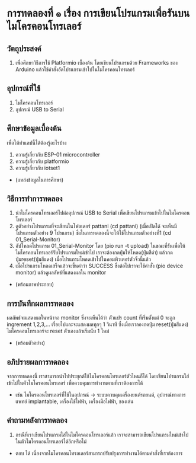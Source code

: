 # การทดลองที่ ๑ เรื่อง การเขียนโปรแกรมเพื่อรันบนไมโครคอนโทรเลอร์

## วัตถุประสงค์
1. เพื่อศึกษาวิธีการใช้ Platformio เบื้องต้น โดยเขียนโปรแกรมด้วย Frameworks ของ Arduino แล้วใช้คำสั่งอัดโปรแกรมเข้าไปในไมโครคอนโทรเลอร์

## อุปกรณ์ที่ใช้
1. ไมโครคอนโทรเลอร์
2. อุปกรณ์ USB to Serial

## ศึกษาข้อมูลเบื้องต้น
เพื่อให้ทำแลปนี้ได้ต้องรู้อะไรบ้าง
1. ความรู้เกี่ยวกับ ESP-01 microcontroller
2. ความรู้เกี่ยวกับ platformio
3. ความรู้เกี่ยวกับ iotset1
* (แหล่งข้อมูลในการศึกษา)

## วิธีการทำการทดลอง
1. นำไมโครคอนโทรเลอร์ไปต่ออุปกรณ์ USB to Serial เพื่อเขียนโปรแกรมเข้าไปในไมโครคอนโทรเลอร์
2. ดูตัวอย่างโปรแกรมที่จะเขียนในโฟลเดอร์ pattani (cd pattani) (เมื่อเปิดได้ จะเห็นมีโปรแกรมตัวอย่าง 9 โปรแกรม) ซึ่งในการทดลองนี้จะให้ใช้โปรแกรมตัวอย่างที่1 (cd 01_Serial-Monitor)
3. อัปโหลดโปรแกรม 01_Serial-Monitor โดย (pio run -t upload) ในขณะที่รันเพื่อให้ไมโครคอนโทรเลอร์รับโปรแกรมใหม่เข้าไป เราจะต้องกดปุ่มให้โหลด(ปุ่มสีดำ) แล้วกดปุ่มreset(ปุ่มสีแดง) เมื่อโปรแกรมโหลดเข้าไปในคอมพิวเตอร์ตัวจิ๋วนี้แล้ว 
4. เมื่อโปรแกรมโหลดเสร็จแล้วจะขึ้นคำว่า SUCCESS ซึ่งต่อไปเราจะใช้คำสั่ง (pio device monitor) แล้วดูผลลัพธ์ที่แสดงผลใน monitor
* (พร้อมภาพประกอบ)

## การบันทึกผลการทดลอง
ผลลัพธ์จะแสดงผลในหน้าจอ monitor ซึ่งจะเห็นได้ว่า ตัวแปร count ที่เริ่มตั้งแต่ 0 จะถูก ingrement 1,2,3,... เรื่อยไปและจะแสดงผลทุกๆ 1 วินาที ซึ่งเมื่อเราลองกดปุ่ม reset(ปุ่มสีแดง) ไมโครคอนโทรเลอร์จะ reset ตัวเองแล้วเริ่มนับ 1 ใหม่
* (พร้อมตัวอย่าง)

## อภิปรายผลการทดลอง
จากการทดลองนี้ เราสามารถนำไปประยุกต์ใช้ไมโครคอนโทรเลอร์ตัวไหนก็ได้ โดยเขียนโปรแกรมใส่เข้าไปในตัวไมโครคอนโทรเลอร์ เพื่อควบคุมการทำงานตามที่เราต้องการได้
* เช่น ไมโครคอนโทรเลอร์ที่ใช้ในอุปกรณ์ -> ระบบควบคุมเครื่องยนต์รถยนต์, อุปกรณ์ทางการแพทย์ implantable, เครื่องใช้ไฟฟ้า, เครื่องมือไฟฟ้า, ของเล่น

## คำถามหลังการทดลอง
1. กรณีที่เราเขียนโปรแกรมใส่ในไมโครคอนโทรเลอร์แล้ว เราจะสามารถเขียนโปรแกรมใหม่เข้าไปในตัวไมโครคอนโทรเลอร์ได้อีกหรือไม่
* ตอบ ได้ เนื่องจากไมโครคอนโทรลเลอร์สามารถปรับปรุงการทำงานได้ตามคำสั่งที่เราต้องการ
